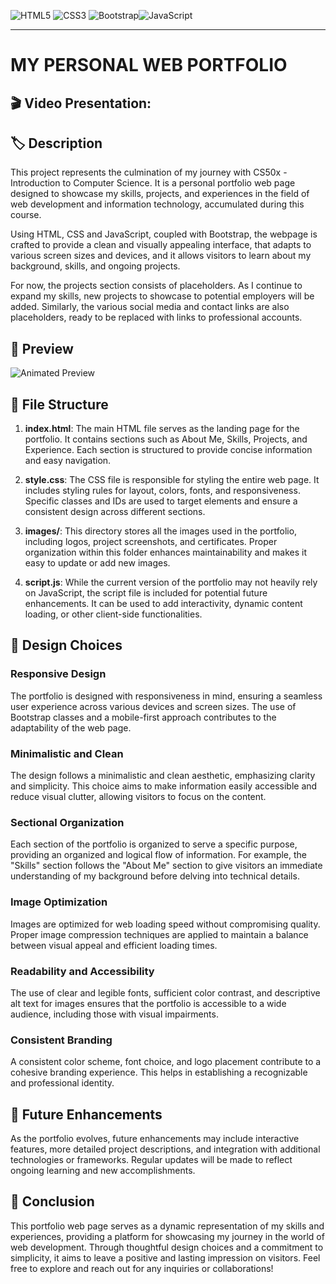 ![HTML5](https://img.shields.io/badge/html5-%23E34F26.svg?style=for-the-badge&logo=html5&logoColor=white) ![CSS3](https://img.shields.io/badge/css3-%231572B6.svg?style=for-the-badge&logo=css3&logoColor=white) ![Bootstrap](https://img.shields.io/badge/bootstrap-%238511FA.svg?style=for-the-badge&logo=bootstrap&logoColor=white)![JavaScript](https://img.shields.io/badge/javascript-%23323330.svg?style=for-the-badge&logo=javascript&logoColor=%23F7DF1E) 

---

# MY PERSONAL WEB PORTFOLIO
## :clapper: Video Presentation:  <URL HERE>


## :label: **Description**
This project represents the culmination of my journey with CS50x - Introduction to Computer Science. 
It is a personal portfolio web page designed to showcase my skills, projects, and experiences in the field of web development and information technology, accumulated during this course. 

Using HTML, CSS and JavaScript, coupled with Bootstrap, the webpage is crafted to provide a clean and visually appealing interface, that adapts to various screen sizes and devices, and it allows visitors to learn about my background, skills, and ongoing projects.

For now, the projects section consists of placeholders. As I continue to expand my skills, new projects to showcase to potential employers will be added. Similarly, the various social media and contact links are also placeholders, ready to be replaced with links to professional accounts.

## 👀 Preview

![Animated Preview](images/webpagepresentation.gif)

## 📁 File Structure

1. **index.html**: The main HTML file serves as the landing page for the portfolio. It contains sections such as About Me, Skills, Projects, and Experience. Each section is structured to provide concise information and easy navigation.

2. **style.css**: The CSS file is responsible for styling the entire web page. It includes styling rules for layout, colors, fonts, and responsiveness. Specific classes and IDs are used to target elements and ensure a consistent design across different sections.

3. **images/**: This directory stores all the images used in the portfolio, including logos, project screenshots, and certificates. Proper organization within this folder enhances maintainability and makes it easy to update or add new images.

4. **script.js**: While the current version of the portfolio may not heavily rely on JavaScript, the script file is included for potential future enhancements. It can be used to add interactivity, dynamic content loading, or other client-side functionalities.

## 🎨 Design Choices

### Responsive Design

The portfolio is designed with responsiveness in mind, ensuring a seamless user experience across various devices and screen sizes. The use of Bootstrap classes and a mobile-first approach contributes to the adaptability of the web page.

### Minimalistic and Clean

The design follows a minimalistic and clean aesthetic, emphasizing clarity and simplicity. This choice aims to make information easily accessible and reduce visual clutter, allowing visitors to focus on the content.

### Sectional Organization

Each section of the portfolio is organized to serve a specific purpose, providing an organized and logical flow of information. For example, the "Skills" section follows the "About Me" section to give visitors an immediate understanding of my background before delving into technical details.

### Image Optimization

Images are optimized for web loading speed without compromising quality. Proper image compression techniques are applied to maintain a balance between visual appeal and efficient loading times.

### Readability and Accessibility

The use of clear and legible fonts, sufficient color contrast, and descriptive alt text for images ensures that the portfolio is accessible to a wide audience, including those with visual impairments.

### Consistent Branding

A consistent color scheme, font choice, and logo placement contribute to a cohesive branding experience. This helps in establishing a recognizable and professional identity.

## 🔮 Future Enhancements

As the portfolio evolves, future enhancements may include interactive features, more detailed project descriptions, and integration with additional technologies or frameworks. Regular updates will be made to reflect ongoing learning and new accomplishments.

## 🚀 Conclusion

This portfolio web page serves as a dynamic representation of my skills and experiences, providing a platform for showcasing my journey in the world of web development. Through thoughtful design choices and a commitment to simplicity, it aims to leave a positive and lasting impression on visitors. Feel free to explore and reach out for any inquiries or collaborations!
